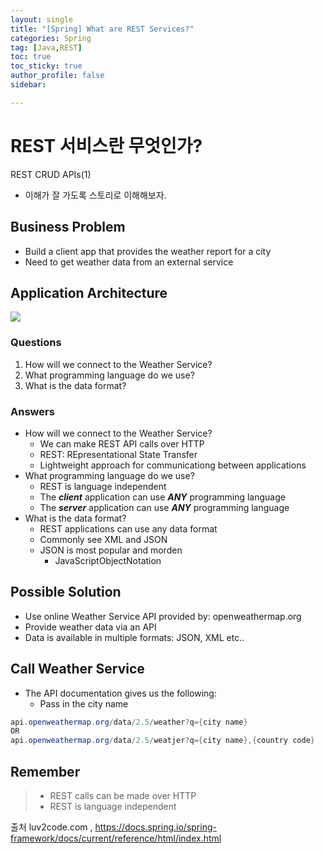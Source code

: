```yaml
---
layout: single
title: "[Spring] What are REST Services?"
categories: Spring
tag: [Java,REST]
toc: true
toc_sticky: true
author_profile: false
sidebar:

---
```

# REST 서비스란 무엇인가?
REST CRUD APIs(1)
- 이해가 잘 가도록 스토리로 이해해보자.

## Business Problem
- Build a client app that provides the weather report for a city
- Need to get weather data from an external service

## Application Architecture
![](https://i.imgur.com/FHXH5Mf.png)

### Questions
1. How will we connect to the Weather Service?
2. What programming language do we use?
3. What is the data format?

### Answers
- How will we connect to the Weather Service?
	- We can make REST API calls over HTTP
	- REST: REpresentational State Transfer
	- Lightweight approach for communicationg between applications
- What programming language do we use?
	- REST is language independent
	- The ***client*** application can use ***ANY*** programming language
	- The ***server*** application can use ***ANY*** programming language
- What is the data format?
	- REST applications can use any data format
	- Commonly see XML and JSON
	- JSON is most popular and morden
		- JavaScriptObjectNotation

## Possible Solution
- Use online Weather Service API provided by: openweathermap.org
- Provide weather data via an API
- Data is available in multiple formats: JSON, XML etc..

## Call Weather Service
- The API documentation gives us the following:
	- Pass in the city name
```java
api.openweathermap.org/data/2.5/weather?q={city name}
OR
api.openweathermap.org/data/2.5/weatjer?q={city name},{country code}
```
## Remember
>- REST calls can be made over HTTP
>- REST is language independent




출처 luv2code.com , https://docs.spring.io/spring-framework/docs/current/reference/html/index.html 